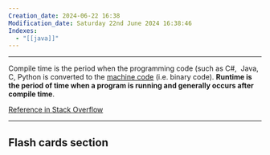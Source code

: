 ```yaml
---
Creation_date: 2024-06-22 16:38
Modification_date: Saturday 22nd June 2024 16:38:46
Indexes:
  - "[[java]]"
---
```


----

Compile time is the period when the programming code (such as C#,  Java, C, Python is converted to the [machine code](https://www.baeldung.com/cs/how-compilers-work) (i.e. binary code). **Runtime is the period of time when a program is running and generally occurs after compile time**.

[Reference in Stack Overflow](https://stackoverflow.com/questions/846103/runtime-vs-compile-time)
















---
## Flash cards section

